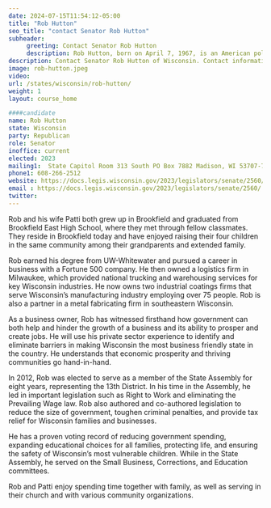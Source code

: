 ```yaml
---
date: 2024-07-15T11:54:12-05:00
title: "Rob Hutton"
seo_title: "contact Senator Rob Hutton"
subheader:
     greeting: Contact Senator Rob Hutton
     description: Rob Hutton, born on April 7, 1967, is an American politician affiliated with the Republican Party. He is a member of the Wisconsin State Senate, representing District 5. He assumed office on January 3, 2023.
description: Contact Senator Rob Hutton of Wisconsin. Contact information for Rob Hutton includes email address, phone number, and mailing address.
image: rob-hutton.jpeg
video:
url: /states/wisconsin/rob-hutton/
weight: 1
layout: course_home

####candidate
name: Rob Hutton
state: Wisconsin
party: Republican
role: Senator
inoffice: current
elected: 2023
mailing1:  State Capitol Room 313 South PO Box 7882 Madison, WI 53707-7882
phone1: 608-266-2512
website: https://docs.legis.wisconsin.gov/2023/legislators/senate/2560/
email : https://docs.legis.wisconsin.gov/2023/legislators/senate/2560/
twitter: 
---
```

Rob and his wife Patti both grew up in Brookfield and graduated from Brookfield East High School, where they met through fellow classmates. They reside in Brookfield today and have enjoyed raising their four children in the same community among their grandparents and extended family.



Rob earned his degree from UW-Whitewater and pursued a career in business with a Fortune 500 company. He then owned a logistics firm in Milwaukee, which provided national trucking and warehousing services for key Wisconsin industries. He now owns two industrial coatings firms that serve Wisconsin’s manufacturing industry employing over 75 people. Rob is also a partner in a metal fabricating firm in southeastern Wisconsin.



As a business owner, Rob has witnessed firsthand how government can both help and hinder the growth of a business and its ability to prosper and create jobs. He will use his private sector experience to identify and eliminate barriers in making Wisconsin the most business friendly state in the country. He understands that economic prosperity and thriving communities go hand-in-hand.



In 2012, Rob was elected to serve as a member of the State Assembly for eight years, representing the 13th District. In his time in the Assembly, he led in important legislation such as Right to Work and eliminating the Prevailing Wage law. Rob also authored and co-authored legislation to reduce the size of government, toughen criminal penalties, and provide tax relief for Wisconsin families and businesses.



He has a proven voting record of reducing government spending, expanding educational choices for all families, protecting life, and ensuring the safety of Wisconsin’s most vulnerable children. While in the State Assembly, he served on the Small Business, Corrections, and Education committees.  



Rob and Patti enjoy spending time together with family, as well as serving in their church and with various community organizations.
